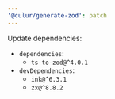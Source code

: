 ```yaml
---
'@culur/generate-zod': patch
---
```


Update dependencies:

- `dependencies`:
  - `ts-to-zod@^4.0.1`
- `devDependencies`:
  - `ink@^6.3.1`
  - `zx@^8.8.2`
